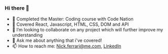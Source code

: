 ### Hi there 👋


- 🌱 Completed the Master: Coding course with Code Nation 
- 🔭 Covered React, Javascript, HTML, CSS, DOM and API
- 👯 I’m looking to collaborate on any project which will further improve my understanding
- 💬 Ask me about anything that i've covered!
- 📫 How to reach me: Nick.ferrari@me.com, [LinkedIn](https://www.linkedin.com/in/nicholas-ferrari-126a47116/)
